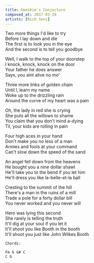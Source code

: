 ```yaml
---
title: Geeshie's Conjecture
composed_at: 2017-03-28
artists: [Rich Soni]
---
```


Two more things I'd like to try  
Before I lay down and die  
The first is to look you in the eye  
And the second is to tell you goodbye  

Well, I walk to the top of your doorstep  
I knock, knock, knock on the door  
Your father he does answer  
Says, you aint alive no mo'  

Three more links of golden chain  
Until I, learn my name  
Woke up to the drizzling rain  
Around the curve of my heart was a pain  

Oh, the lady in red she is crying  
She puts all the willows to shame  
You claim that you don't mind a-dying  
Til, your kids are rolling in pain  

Four high aces in your hand  
Don't make you no less of a man  
Armies and fools at your command  
Can't slow down the speed of the sand  

An angel fell down from the heavens  
He bought you a nine dollar shawl  
He'll take you to the bend if you let him  
He'll dress you like la-belle-et-la ball  

Cresting to the summit of the hill  
There's a man in the ruins of a mill  
Trade a pole for a forty dollar bill  
You never worked and you never will  

Hero was lying this second  
She rarely is telling the truth  
It'll dig at your soul if you let it  
It'll shoot you like Booth in the booth  
It'll shoot you just like John Wilkes Booth  

```
Chords:

Fm G G# C
C G
```
